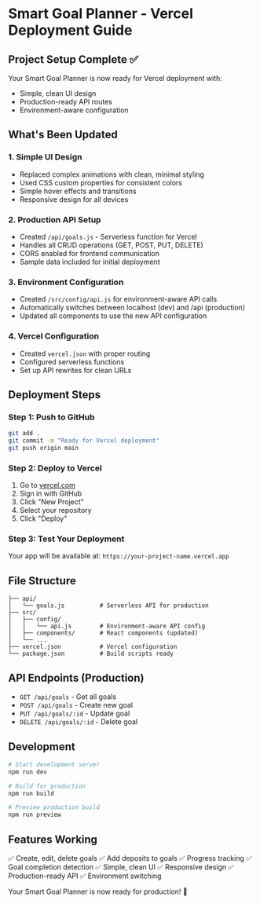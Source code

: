 # Smart Goal Planner - Vercel Deployment Guide

## Project Setup Complete ✅

Your Smart Goal Planner is now ready for Vercel deployment with:
- Simple, clean UI design
- Production-ready API routes
- Environment-aware configuration

## What's Been Updated

### 1. Simple UI Design
- Replaced complex animations with clean, minimal styling
- Used CSS custom properties for consistent colors
- Simple hover effects and transitions
- Responsive design for all devices

### 2. Production API Setup
- Created `/api/goals.js` - Serverless function for Vercel
- Handles all CRUD operations (GET, POST, PUT, DELETE)
- CORS enabled for frontend communication
- Sample data included for initial deployment

### 3. Environment Configuration
- Created `/src/config/api.js` for environment-aware API calls
- Automatically switches between localhost (dev) and /api (production)
- Updated all components to use the new API configuration

### 4. Vercel Configuration
- Created `vercel.json` with proper routing
- Configured serverless functions
- Set up API rewrites for clean URLs

## Deployment Steps

### Step 1: Push to GitHub
```bash
git add .
git commit -m "Ready for Vercel deployment"
git push origin main
```

### Step 2: Deploy to Vercel
1. Go to [vercel.com](https://vercel.com)
2. Sign in with GitHub
3. Click "New Project"
4. Select your repository
5. Click "Deploy"

### Step 3: Test Your Deployment
Your app will be available at: `https://your-project-name.vercel.app`

## File Structure
```
├── api/
│   └── goals.js          # Serverless API for production
├── src/
│   ├── config/
│   │   └── api.js        # Environment-aware API config
│   ├── components/       # React components (updated)
│   └── ...
├── vercel.json           # Vercel configuration
└── package.json          # Build scripts ready
```

## API Endpoints (Production)
- `GET /api/goals` - Get all goals
- `POST /api/goals` - Create new goal
- `PUT /api/goals/:id` - Update goal
- `DELETE /api/goals/:id` - Delete goal

## Development
```bash
# Start development server
npm run dev

# Build for production
npm run build

# Preview production build
npm run preview
```

## Features Working
✅ Create, edit, delete goals
✅ Add deposits to goals
✅ Progress tracking
✅ Goal completion detection
✅ Simple, clean UI
✅ Responsive design
✅ Production-ready API
✅ Environment switching

Your Smart Goal Planner is now ready for production! 🚀
